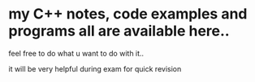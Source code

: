 # my C++ notes, code examples and programs all are available here..

feel free to do what u want to do with it..

it will be very helpful during exam for quick revision
